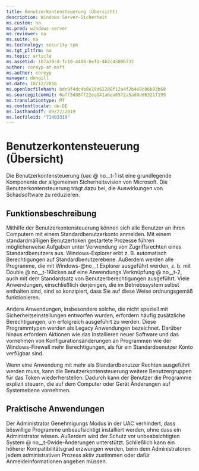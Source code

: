 ```yaml
---
title: Benutzerkontensteuerung (Übersicht)
description: Windows Server-Sicherheit
ms.custom: na
ms.prod: windows-server
ms.reviewer: na
ms.suite: na
ms.technology: security-tpm
ms.tgt_pltfrm: na
ms.topic: article
ms.assetid: 1b7a39cd-fc10-4408-befd-4b2c45806732
author: coreyp-at-msft
ms.author: coreyp
manager: dongill
ms.date: 10/12/2016
ms.openlocfilehash: bdc9f4dc4b8e19d62288f12a4f2b4e8c86b93b68
ms.sourcegitcommit: 6aff3d88ff22ea141a6ea6572a5ad8dd6321f199
ms.translationtype: MT
ms.contentlocale: de-DE
ms.lasthandoff: 09/27/2019
ms.locfileid: "71403319"
---
```

# <a name="user-account-control-overview"></a>Benutzerkontensteuerung (Übersicht)
Die Benutzerkontensteuerung \(uac @ no__t-1 ist eine grundlegende Komponente der allgemeinen Sicherheitsvision von Microsoft.  Die Benutzerkontensteuerung trägt dazu bei, die Auswirkungen von Schadsoftware zu reduzieren.

## <a name="BKMK_OVER"></a>Funktionsbeschreibung
Mithilfe der Benutzerkontensteuerung können sich alle Benutzer an ihren Computern mit einem Standardbenutzerkonto anmelden. Mit einem standardmäßigen Benutzertoken gestartete Prozesse führen möglicherweise Aufgaben unter Verwendung von Zugriffsrechten eines Standardbenutzers aus. Windows-Explorer erbt z. B. automatisch Berechtigungen auf Standardbenutzerebene. Außerdem werden alle Programme, die mit Windows-@no__t Explorer ausgeführt werden, z. b. mit Double @ no__t-1Klicken auf eine Anwendungs Verknüpfung @ no__t-2, auch mit dem Standardsatz von Benutzerberechtigungen ausgeführt. Viele Anwendungen, einschließlich derjenigen, die im Betriebssystem selbst enthalten sind, sind so konzipiert, dass Sie auf diese Weise ordnungsgemäß funktionieren.

Andere Anwendungen, insbesondere solche, die nicht speziell mit Sicherheitseinstellungen entworfen wurden, erfordern häufig zusätzliche Berechtigungen, um erfolgreich ausgeführt zu werden. Diese Programmtypen werden als Legacy Anwendungen bezeichnet. Darüber hinaus erfordern Aktionen wie das Installieren neuer Software und das vornehmen von Konfigurationsänderungen an Programmen wie der Windows-Firewall mehr Berechtigungen, als für ein Standardbenutzer Konto verfügbar sind.

Wenn eine Anwendung mit mehr als Standardbenutzer Rechten ausgeführt werden muss, kann die Benutzerkontensteuerung weitere Benutzergruppen für das Token wiederherstellen. Dadurch kann der Benutzer die Programme explizit steuern, die auf dem Computer oder Gerät Änderungen auf Systemebene vornehmen.

## <a name="BKMK_APP"></a>Praktische Anwendungen
Der Administrator Genehmigungs Modus in der UAC verhindert, dass böswillige Programme unbeaufsichtigt installiert werden, ohne dass ein Administrator wissen. Außerdem wird der Schutz vor unbeabsichtigten System @ no__t-0wide-Änderungen unterstützt. Schließlich kann ein höherer Kompatibilitätsgrad erzwungen werden, beim dem Administratoren jedem administrativen Prozess aktiv zustimmen oder dafür Anmeldeinformationen angeben müssen.



